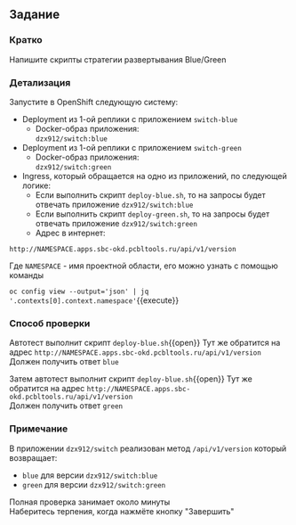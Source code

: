 ## Задание

### Кратко

Напишите скрипты стратегии развертывания Blue/Green

### Детализация

Запустите в OpenShift следующую систему:

- Deployment из 1-ой реплики с приложением `switch-blue`
    - Docker-образ приложения: \
      `dzx912/switch:blue`
- Deployment из 1-ой реплики с приложением `switch-green`
    - Docker-образ приложения: \
      `dzx912/switch:green`
- Ingress, который обращается на одно из приложений, по следующей логике:
    - Если выполнить скрипт `deploy-blue.sh`, то на запросы будет отвечать приложение `dzx912/switch:blue`
    - Если выполнить скрипт `deploy-green.sh`, то на запросы будет отвечать приложение `dzx912/switch:green`
    - Адрес в интернет:

```
http://NAMESPACE.apps.sbc-okd.pcbltools.ru/api/v1/version
```

Где `NAMESPACE` - имя проектной области, его можно узнать с помощью команды

`oc config view --output='json' | jq '.contexts[0].context.namespace'`{{execute}}

### Способ проверки

Автотест выполнит скрипт `deploy-blue.sh`{{open}}
Тут же обратится на адрес `http://NAMESPACE.apps.sbc-okd.pcbltools.ru/api/v1/version` \
Должен получить ответ `blue`

Затем автотест выполнит скрипт `deploy-blue.sh`{{open}}
Тут же обратится на адрес `http://NAMESPACE.apps.sbc-okd.pcbltools.ru/api/v1/version` \
Должен получить ответ `green`

### Примечание

В приложении `dzx912/switch` реализован метод `/api/v1/version` который возвращает:
- `blue` для версии `dzx912/switch:blue`
- `green` для версии `dzx912/switch:green`

Полная проверка занимает около минуты\
Наберитесь терпения, когда нажмёте кнопку "Завершить"